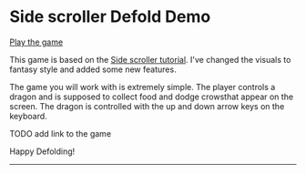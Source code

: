 # Side scroller Defold Demo

[Play the game](https://bryukh.github.io/Defold-Side-Scroller/)

This game is based on the [Side scroller tutorial](https://defold.com/learn/tutorials/side-scroller/).
I've changed the visuals to fantasy style and added some new features.

The game you will work with is extremely simple. The player controls a dragon and is supposed to collect food and dodge crowsthat appear on the screen.
The dragon is controlled with the up and down arrow keys on the keyboard.

TODO add link to the game

Happy Defolding!

----
